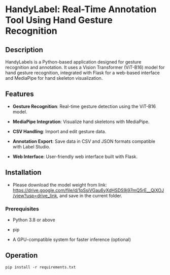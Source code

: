 # HandyLabel: Real-Time Annotation Tool Using Hand Gesture Recognition
 
## Description

HandyLabels is a Python-based application designed for gesture recognition and annotation. It uses a Vision Transformer (ViT-B16) model for hand gesture recognition, integrated with Flask for a web-based interface and MediaPipe for hand skeleton visualization.
 
## Features

- **Gesture Recognition**: Real-time gesture detection using the ViT-B16 model.

- **MediaPipe Integration**: Visualize hand skeletons with MediaPipe.

- **CSV Handling**: Import and edit gesture data.

- **Annotation Export**: Save data in CSV and JSON formats compatible with Label Studio.

- **Web Interface**: User-friendly web interface built with Flask.
 
## Installation
- Please download the model weight from link: https://drive.google.com/file/d/1pSsiVGau6yXdHSDS9j97mQ5rE__QiXOJ/view?usp=drive_link, and save in the current folder.

### Prerequisites

- Python 3.8 or above

- pip

- A GPU-compatible system for faster inference (optional)
 
## Operation 
 
```
pip install -r requirements.txt
```
 
